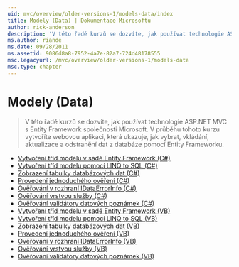 ```yaml
---
uid: mvc/overview/older-versions-1/models-data/index
title: Modely (Data) | Dokumentace Microsoftu
author: rick-anderson
description: 'V této řadě kurzů se dozvíte, jak používat technologie ASP.NET MVC s Entity Framework společnosti Microsoft. V průběhu tohoto kurzu můžete vytvořit webovou aplikaci...'
ms.author: riande
ms.date: 09/28/2011
ms.assetid: 9086d8a8-7952-4a7e-82a7-724d48178555
msc.legacyurl: /mvc/overview/older-versions-1/models-data
msc.type: chapter
---
```

<a name="models-data"></a>Modely (Data)
====================
> V této řadě kurzů se dozvíte, jak používat technologie ASP.NET MVC s Entity Framework společnosti Microsoft. V průběhu tohoto kurzu vytvoříte webovou aplikaci, která ukazuje, jak vybrat, vkládání, aktualizace a odstranění dat z databáze pomocí Entity Frameworku.


- [Vytvoření tříd modelu v sadě Entity Framework (C#)](creating-model-classes-with-the-entity-framework-cs.md)
- [Vytvoření tříd modelu pomocí LINQ to SQL (C#)](creating-model-classes-with-linq-to-sql-cs.md)
- [Zobrazení tabulky databázových dat (C#)](displaying-a-table-of-database-data-cs.md)
- [Provedení jednoduchého ověření (C#)](performing-simple-validation-cs.md)
- [Ověřování v rozhraní IDataErrorInfo (C#)](validating-with-the-idataerrorinfo-interface-cs.md)
- [Ověřování vrstvou služby (C#)](validating-with-a-service-layer-cs.md)
- [Ověřování validátory datových poznámek (C#)](validation-with-the-data-annotation-validators-cs.md)
- [Vytvoření tříd modelu v sadě Entity Framework (VB)](creating-model-classes-with-the-entity-framework-vb.md)
- [Vytvoření tříd modelu pomocí LINQ to SQL (VB)](creating-model-classes-with-linq-to-sql-vb.md)
- [Zobrazení tabulky databázových dat (VB)](displaying-a-table-of-database-data-vb.md)
- [Provedení jednoduchého ověření (VB)](performing-simple-validation-vb.md)
- [Ověřování v rozhraní IDataErrorInfo (VB)](validating-with-the-idataerrorinfo-interface-vb.md)
- [Ověřování vrstvou služby (VB)](validating-with-a-service-layer-vb.md)
- [Ověřování validátory datových poznámek (VB)](validation-with-the-data-annotation-validators-vb.md)

